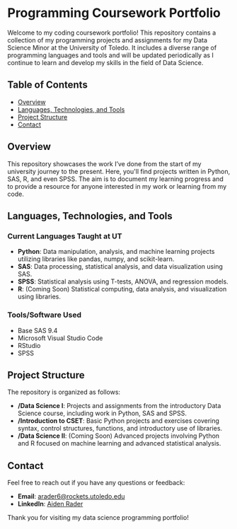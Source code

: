 # Programming Coursework Portfolio

Welcome to my coding coursework portfolio! This repository contains a collection of my programming projects and assignments for my Data Science Minor at the University of Toledo. It includes a diverse range of programming languages and tools and will be updated periodically as I continue to learn and develop my skills in the field of Data Science.

## Table of Contents

- [Overview](#overview)
- [Languages, Technologies, and Tools](#languages-technologies-and-tools)
- [Project Structure](#project-structure)
- [Contact](#contact)

## Overview

This repository showcases the work I’ve done from the start of my university journey to the present. Here, you'll find projects written in Python, SAS, R, and even SPSS. The aim is to document my learning progress and to provide a resource for anyone interested in my work or learning from my code.

## Languages, Technologies, and Tools

### Current Languages Taught at UT

- **Python**: Data manipulation, analysis, and machine learning projects utilizing libraries like pandas, numpy, and scikit-learn.
- **SAS**: Data processing, statistical analysis, and data visualization using SAS.
- **SPSS**: Statistical analysis using T-tests, ANOVA, and regression models.
- **R**: (Coming Soon) Statistical computing, data analysis, and visualization using libraries.

### Tools/Software Used

- Base SAS 9.4
- Microsoft Visual Studio Code
- RStudio
- SPSS

## Project Structure

The repository is organized as follows:

- **/Data Science I**: Projects and assignments from the introductory Data Science course, including work in Python, SAS and SPSS.
- **/Introduction to CSET**: Basic Python projects and exercises covering syntax, control structures, functions, and introductory use of libraries.
- **/Data Science II**: (Coming Soon) Advanced projects involving Python and R focused on machine learning and advanced statistical analysis.

## Contact

Feel free to reach out if you have any questions or feedback:

- **Email**: [arader6@rockets.utoledo.edu](mailto:arader6@rockets.utoledo.edu)
- **LinkedIn**: [Aiden Rader](https://www.linkedin.com/in/aiden-rader)

Thank you for visiting my data science programming portfolio!

